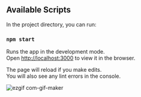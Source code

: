 ## Available Scripts

In the project directory, you can run:

### `npm start`

Runs the app in the development mode.\
Open [http://localhost:3000](http://localhost:3000) to view it in the browser.

The page will reload if you make edits.\
You will also see any lint errors in the console.

![ezgif com-gif-maker](https://user-images.githubusercontent.com/49872682/204117573-80f96ce5-6e3f-42ec-b805-483e99a82606.gif)
